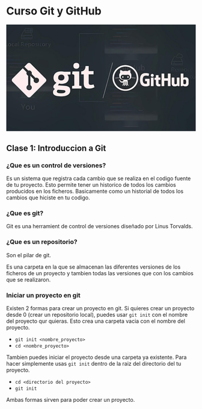 # Curso Git y GitHub
![imagen_git_github](imagenes/R.jpeg)
## Clase 1: Introduccion a Git
### ¿Que es un control de versiones?
Es un sistema que registra cada cambio que se realiza 
en el codigo fuente de tu proyecto.
Esto permite tener un historico de todos los cambios 
producidos en los ficheros.
Basicamente como un historial de todos los cambios que 
hiciste en tu codigo. 
### ¿Que es git?
Git es una herramient de control de versiones diseñado por Linus Torvalds.
### ¿Que es un repositorio?
Son el pilar de git.

Es una carpeta en la que se almacenan las diferentes versiones de los ficheros 
de un proyecto y tambien todas las versiones que con los cambios que se realizaron.
### Iniciar un proyecto en git
Existen 2 formas para crear un proyecto en git.
Si quieres crear un proyecto desde 0 (crear un repositorio local), puedes usar `git init` con el nombre del proyecto qur quieras. Esto crea una carpeta vacia con el nombre del proyecto.
* ` git init <nombre_proyecto> ` 
* `cd <nombre_proyecto>`

Tambien puedes iniciar el proyecto desde una carpeta ya existente. Para hacer simplemente usas `git init` dentro de la raiz del directorio del tu proyecto.
* `cd <directorio del proyecto>`
* `git init`

Ambas formas sirven para poder crear un proyecto.

